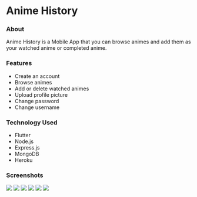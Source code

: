 # Anime History
 
### About
Anime History is a Mobile App that you can browse animes and add them as your watched anime or completed anime.

### Features
- Create an account
- Browse animes
- Add or delete watched animes
- Upload profile picture
- Change password
- Change username

### Technology Used
- Flutter
- Node.js
- Express.js
- MongoDB
- Heroku

### Screenshots
<img src="https://github.com/TcBello/Anime-History/blob/main/screenshot/sc_1.jpg">
<img src="https://github.com/TcBello/Anime-History/blob/main/screenshot/sc_2.jpg">
<img src="https://github.com/TcBello/Anime-History/blob/main/screenshot/sc_3.jpg">
<img src="https://github.com/TcBello/Anime-History/blob/main/screenshot/sc_4.jpg">
<img src="https://github.com/TcBello/Anime-History/blob/main/screenshot/sc_5.jpg">
<img src="https://github.com/TcBello/Anime-History/blob/main/screenshot/sc_6.jpgs">